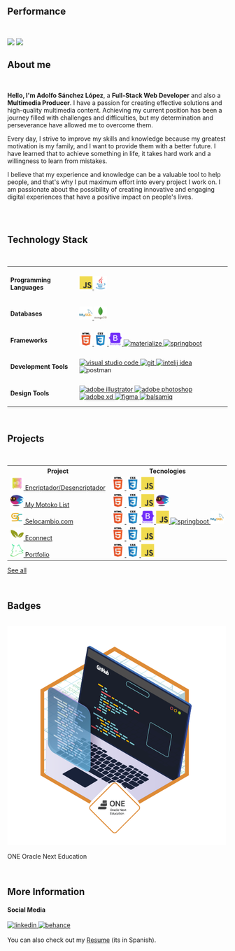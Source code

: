 <h2 align="left"> Performance </h2>
<br>
<p align="left">
 <img src="https://github-readme-stats.vercel.app/api?username=adolfsan99&theme=github_dark&locale=en&hide_border=true&card_width=1&show_icons=true" />
 <!--<img src="https://github-readme-stats.vercel.app/api/top-langs?username=adolfsan99&theme=github_dark&locale=en&hide_border=true&card_width=1&layout=compact&langs_count=8" />-->
 <img src="https://github-readme-streak-stats.herokuapp.com?user=adolfsan99&theme=github_dark&locale=en&hide_border=true&card_width=360" />
</p>
<h2 align="left"> About me </h2>
<br>
<p align="left">
 <b>Hello, I'm Adolfo Sánchez López</b>, a <b>Full-Stack Web Developer</b> and also a <b>Multimedia Producer</b>. I have a passion for creating effective solutions and high-quality multimedia content. Achieving my current position has been a journey filled with challenges and difficulties, but my determination and perseverance have allowed me to overcome them.
</p>
<p align="left"> Every day, I strive to improve my skills and knowledge because my greatest motivation is my family, and I want to provide them with a better future. I have learned that to achieve something in life, it takes hard work and a willingness to learn from mistakes. </p>
<p align="left"> I believe that my experience and knowledge can be a valuable tool to help people, and that's why I put maximum effort into every project I work on. I am passionate about the possibility of creating innovative and engaging digital experiences that have a positive impact on people's lives. </p>
<br>
<br>
<h2 align="left"> Technology Stack </h2>
<br>
<table>
 <tr>
  <td>
   <h4 align="left">Programming Languages</h4>
  </td>
  <td>
   <div align="left">
    <a href="https://developer.mozilla.org/es/docs/Web/JavaScript" target="_blank" rel="noreferrer">
     <img src="https://raw.githubusercontent.com/devicons/devicon/master/icons/javascript/javascript-original.svg" title="JavaScript" alt="javascript" width="30" height="30" />
    </a>
    <a href="https://www.w3schools.com/java/default.asp" target="_blank" rel="noreferrer">
     <img src="https://raw.githubusercontent.com/devicons/devicon/master/icons/java/java-original.svg" title="Java" alt="java" width="30" height="30" />
    </a>
   </div>
  </td>
 </tr>
 <tr>
  <td>
   <h4 align="left">Databases</h4>
  </td>
  <td>
   <div align="left">
    <a href="https://www.w3schools.com/sql/default.asp" target="_blank" rel="noreferrer">
     <img src="https://raw.githubusercontent.com/devicons/devicon/master/icons/mysql/mysql-original-wordmark.svg" title="MySQL" alt="mysql" width="30" height="30" />
    </a>
    <a href="#" target="_blank" rel="noreferrer">
     <img src="https://raw.githubusercontent.com/devicons/devicon/master/icons/mongodb/mongodb-original-wordmark.svg" title="MongoDB" alt="mongodb" width="30" height="30" />
    </a>
   </div>
  </td>
 </tr>
 <tr>
  <td>
   <h4 align="left">Frameworks</h4>
  </td>
  <td>
   <div align="left">
    <a href="https://www.w3schools.com/html/default.asp" target="_blank" rel="noreferrer">
     <img src="https://raw.githubusercontent.com/devicons/devicon/master/icons/html5/html5-original-wordmark.svg" title="HTML5" alt="html5" width="30" height="30" />
    </a>
    <a href="https://www.w3schools.com/css/default.asp" target="_blank" rel="noreferrer">
     <img src="https://raw.githubusercontent.com/devicons/devicon/master/icons/css3/css3-original-wordmark.svg" title="CSS3" alt="css3" width="30" height="30" />
    </a>
    <a href="https://getbootstrap.com/docs/5.3/getting-started/introduction/" target="_blank" rel="noreferrer">
     <img src="https://raw.githubusercontent.com/devicons/devicon/master/icons/bootstrap/bootstrap-plain-wordmark.svg" title="Bootstrap" alt="bootstrap" width="30" height="30" />
    </a>
    <a href="#" target="_blank" rel="noreferrer">
     <img src="https://raw.githubusercontent.com/prplx/svg-logos/5585531d45d294869c4eaab4d7cf2e9c167710a9/svg/materialize.svg" title="Materialize" alt="materialize" width="30" height="30" />
     <a href="#" target="_blank" rel="noreferrer">
      <img src="https://www.vectorlogo.zone/logos/springio/springio-icon.svg" title="Springboot" alt="springboot" width="30" height="30" />
     </a>
    </a>
   </div>
  </td>
 </tr>
 <tr>
  <td>
   <h4 align="left">Development Tools</h4>
  </td>
  <td>
   <div align="left">
    <a href="#" target="_blank" rel="noreferrer">
     <img src="https://upload.wikimedia.org/wikipedia/commons/9/9a/Visual_Studio_Code_1.35_icon.svg" title="Visual Studio Code" alt="visual studio code" width="30" height="30" />
    </a>
    <a href="#" target="_blank" rel="noreferrer">
     <img src="https://www.vectorlogo.zone/logos/git-scm/git-scm-icon.svg" title="GIT" alt="git" width="30" height="30" />
    </a>
    <a href="#" target="_blank" rel="noreferrer">
     <img src="https://upload.wikimedia.org/wikipedia/commons/9/9c/IntelliJ_IDEA_Icon.svg" title="IntelliJ IDEA" alt="intelij idea" width="30" height="30" />
    </a>
    <img src="https://www.vectorlogo.zone/logos/getpostman/getpostman-icon.svg" title="Postman" alt="postman" width="30" height="30" />
   </div>
  </td>
 </tr>
 <tr>
  <td>
   <h4 align="left">Design Tools</h4>
  </td>
  <td>
   <div align="left">
    <a href="#" target="_blank" rel="noreferrer">
     <img src="https://upload.wikimedia.org/wikipedia/commons/f/fb/Adobe_Illustrator_CC_icon.svg" title="Adobe Illustrator" alt="adobe illustrator" width="30" height="30" />
    </a>
    <a href="#" target="_blank" rel="noreferrer">
     <img src="https://upload.wikimedia.org/wikipedia/commons/a/af/Adobe_Photoshop_CC_icon.svg" title="Adobe Photoshop" alt="adobe photoshop" width="30" height="30" />
    </a>
    <a href="#" target="_blank" rel="noreferrer">
     <img src="https://upload.wikimedia.org/wikipedia/commons/c/c2/Adobe_XD_CC_icon.svg" title="Adobe XD" alt="adobe xd" width="30" height="30" />
    </a>
    <a href="#" target="_blank" rel="noreferrer">
     <img src="https://www.vectorlogo.zone/logos/figma/figma-icon.svg" title="Figma" alt="figma" width="30" height="30" />
    </a>
    <a href="#" target="_blank" rel="noreferrer">
     <img src="https://balsamiq.com/assets/company/brandassets/smileyface-transparent-1080x1080.png" title="Balsamiq" alt="balsamiq" width="30" height="30" />
    </a>
   </div>
  </td>
 </tr>
</table>
<!--<h4 align="left">
Maybe in the future
</h4><div align="left"><a href="#" target="_blank" rel="noreferrer"><img src="https://upload.wikimedia.org/wikipedia/commons/c/cf/Angular_full_color_logo.svg" title="Angular" alt="angular" width="30" height="30" /></a><a href="https://www.w3schools.com/python/default.asp" target="_blank" rel="noreferrer"><img src="https://upload.wikimedia.org/wikipedia/commons/c/c3/Python-logo-notext.svg" title="Python" alt="python" width="30" height="30" /></a><a href="https://www.w3schools.com/php/default.asp" target="_blank" rel="noreferrer"><img src="https://upload.wikimedia.org/wikipedia/commons/2/27/PHP-logo.svg" title="PHP" alt="php" width="30" height="30" /></a><a href="#" target="_blank" rel="noreferrer"><img src="https://seeklogo.com/images/C/c-sharp-c-logo-02F17714BA-seeklogo.com.png" title="C#" alt="c#" width="30" height="30" /></a><a href="#" target="_blank" rel="noreferrer"><img src="https://upload.wikimedia.org/wikipedia/commons/7/7d/Microsoft_.NET_logo.svg" title=".NET" alt=".net" width="30" height="30" /></a><a href="#" target="_blank" rel="noreferrer"><img src="https://seeklogo.com/images/D/django-logo-F46C1DD95E-seeklogo.com.png" title="django" alt="django" width="30" height="30" /></a><a href="#" target="_blank" rel="noreferrer"><img src="https://upload.wikimedia.org/wikipedia/commons/9/9a/Laravel.svg" title="Laravel" alt="laravel" width="30" height="30" /></a
</div><br><br>-->
<br>
<h2 align="left"> Projects </h2>
<br>
<table>
 <tr>
  <th>Project</th>
  <th>Tecnologies</th>
 </tr>

 <tr>
  <td>
   <div align="left">
    <a href="https://adolfsan99.github.io/proyecto-encriptador/" target="_blank" rel="noreferrer">
     <img src="https://raw.githubusercontent.com/Adolfsan99/proyecto-encriptador/main/assets/favicon.png" alt="encriptador desencriptador" width="30" height="30" /> Encriptador/Desencriptador </a>
   </div>
  </td>
  <td>
   <div align="left">
    <a href="https://www.w3schools.com/html/default.asp" target="_blank" rel="noreferrer">
     <img src="https://raw.githubusercontent.com/devicons/devicon/master/icons/html5/html5-original-wordmark.svg" title="HTML5" alt="html5" width="30" height="30" />
    </a>
    <a href="https://www.w3schools.com/css/default.asp" target="_blank" rel="noreferrer">
     <img src="https://raw.githubusercontent.com/devicons/devicon/master/icons/css3/css3-original-wordmark.svg" title="CSS3" alt="css3" width="30" height="30" />
    </a>
    <img src="https://raw.githubusercontent.com/devicons/devicon/master/icons/javascript/javascript-original.svg" title="JavaScript" alt="javascript" width="30" height="30" />
    </a>
   </div>
  </td>
 </tr>
 
 <tr>
  <td>
   <div align="left">
    <a href="https://5vxm7-laaaa-aaaap-abbua-cai.icp0.io/" target="_blank" rel="noreferrer">
     <img src="https://raw.githubusercontent.com/Adolfsan99/motokolistdapp/main/src/motokolistdapp_frontend/assets/favicon.png" alt="my motoko list" width="30" height="30" /> My Motoko List </a>
   </div>
  </td>
  <td>
   <div align="left">
    <a href="https://www.w3schools.com/html/default.asp" target="_blank" rel="noreferrer">
     <img src="https://raw.githubusercontent.com/devicons/devicon/master/icons/html5/html5-original-wordmark.svg" title="HTML5" alt="html5" width="30" height="30" />
    </a>
    <a href="https://www.w3schools.com/css/default.asp" target="_blank" rel="noreferrer">
     <img src="https://raw.githubusercontent.com/devicons/devicon/master/icons/css3/css3-original-wordmark.svg" title="CSS3" alt="css3" width="30" height="30" />
    </a>
    <img src="https://raw.githubusercontent.com/devicons/devicon/master/icons/javascript/javascript-original.svg" title="JavaScript" alt="javascript" width="30" height="30" />
    </a>
    <a href="https://web3.motoko-book.dev/">
     <img src="https://raw.githubusercontent.com/Adolfsan99/motokolistdapp/main/src/motokolistdapp_frontend/assets/favicon.png" title="Motoko" alt="motoko" width="30" height="30" />
    </a>
   </div>
  </td>
 </tr>
 <tr>
  <td>
   <div align="left">
    <a href="https://selocambio.netlify.app/" target="_blank" rel="noreferrer">
     <img src="https://raw.githubusercontent.com/Adolfsan99/Selocambio.com/main/assets/img/favicon/android-icon-36x36.png" alt="selocambio.com" width="30" height="30" /> Selocambio.com </a>
   </div>
  </td>
  <td>
   <div align="left">
    <a href="https://www.w3schools.com/html/default.asp" target="_blank" rel="noreferrer">
     <img src="https://raw.githubusercontent.com/devicons/devicon/master/icons/html5/html5-original-wordmark.svg" title="HTML5" alt="html5" width="30" height="30" />
    </a>
    <a href="https://www.w3schools.com/css/default.asp" target="_blank" rel="noreferrer">
     <img src="https://raw.githubusercontent.com/devicons/devicon/master/icons/css3/css3-original-wordmark.svg" title="CSS3" alt="css3" width="30" height="30" />
    </a>
    <a href="https://getbootstrap.com/docs/5.3/getting-started/introduction/" target="_blank" rel="noreferrer">
     <img src="https://raw.githubusercontent.com/devicons/devicon/master/icons/bootstrap/bootstrap-plain-wordmark.svg" title="Bootstrap" alt="bootstrap" width="30" height="30" />
     <img src="https://raw.githubusercontent.com/devicons/devicon/master/icons/javascript/javascript-original.svg" title="JavaScript" alt="javascript" width="30" height="30" />
    </a>
    <a href="https://www.vectorlogo.zone/logos/springio/springio-icon.svg" target="_blank" rel="noreferrer">
     <img src="https://www.vectorlogo.zone/logos/springio/springio-icon.svg" title="Springboot" alt="springboot" width="30" height="30" />
    </a>
    <img src="https://raw.githubusercontent.com/devicons/devicon/master/icons/mysql/mysql-original-wordmark.svg" title="MySQL" alt="mysql" width="30" height="30" />
   </div>
 </tr>
 <tr>
  <td>
   <div align="left">
    <a href="https://adolfsan99.github.io/econnect/index.html" target="_blank" rel="noreferrer">
     <img src="https://raw.githubusercontent.com/Adolfsan99/econnect/main/img/ecoicon.png" alt="econnect" width="30" height="30" /> Econnect </a>
   </div>
  </td>
  <td>
   <div align="left">
    <a href="https://www.w3schools.com/html/default.asp" target="_blank" rel="noreferrer">
     <img src="https://raw.githubusercontent.com/devicons/devicon/master/icons/html5/html5-original-wordmark.svg" title="HTML5" alt="html5" width="30" height="30" />
    </a>
    <a href="https://www.w3schools.com/css/default.asp" target="_blank" rel="noreferrer">
     <img src="https://raw.githubusercontent.com/devicons/devicon/master/icons/css3/css3-original-wordmark.svg" title="CSS3" alt="css3" width="30" height="30" />
    </a>
    <img src="https://raw.githubusercontent.com/devicons/devicon/master/icons/javascript/javascript-original.svg" title="JavaScript" alt="javascript" width="30" height="30" />
    </a>
   </div>
  </td>
 </tr>
 <tr>
  <td>
   <div align="left">
    <a href="https://adolfsan99.github.io/sanchprod/" target="_blank" rel="noreferrer">
     <img src="https://raw.githubusercontent.com/Adolfsan99/sanchprod/gh-pages/assets/favicons/apple-touch-icon-57x57.png" alt="portafolio" width="30" height="30" /> Portfolio </a>
   </div>
  </td>
  <td>
   <div align="left">
    <a href="https://www.w3schools.com/html/default.asp" target="_blank" rel="noreferrer">
     <img src="https://raw.githubusercontent.com/devicons/devicon/master/icons/html5/html5-original-wordmark.svg" title="HTML5" alt="html5" width="30" height="30" />
    </a>
    <a href="https://www.w3schools.com/css/default.asp" target="_blank" rel="noreferrer">
     <img src="https://raw.githubusercontent.com/devicons/devicon/master/icons/css3/css3-original-wordmark.svg" title="CSS3" alt="css3" width="30" height="30" />
    </a>
    <img src="https://raw.githubusercontent.com/devicons/devicon/master/icons/javascript/javascript-original.svg" title="JavaScript" alt="javascript" width="30" height="30" />
    </a>
   </div>
  </td>
 </tr>
</table>
<p align="left">
 <a href="https://github.com/Adolfsan99/docs-proyectos-links/blob/main/README.md">See all</a>
</p>
<br>
<h2 align="left"> Badges </h2>
<br>
  <img src="https://raw.githubusercontent.com/Adolfsan99/adolfsan99/main/icons/10-badges/Prancheta%203.png" title="ONE Oracle Next Education" alt="ONE Oracle Next Education" max-width="250" max-height="250" />
  <p>ONE Oracle Next Education</p>
<br>
<h2 align="left"> More Information </h2>
<h4 align="left"> Social Media </h4>
<div align="left">
 <a href="https://linkedin.com/in/adolfosanchezlopez" target="blank">
  <img src="https://upload.wikimedia.org/wikipedia/commons/8/81/LinkedIn_icon.svg" title="linkedin" alt="linkedin" width="30" height="30" />
 </a>
 <!--<a href="https://www.hackerrank.com/adolfosan99" target="blank"><img src="https://raw.githubusercontent.com/rahuldkjain/github-profile-readme-generator/master/src/images/icons/Social/hackerrank.svg" title="HackerRank" alt="hackerrank" width="30" height="30" />-->
 </a>
 <a href="https://www.behance.net/adolfosanchezlopez" target="blank">
  <img src="https://raw.githubusercontent.com/rahuldkjain/github-profile-readme-generator/master/src/images/icons/Social/behance.svg" title="Behance" alt="behance" width="30" height="30" />
 </a>
 <br>
 <br>
</div>
<div align="left"> You can also check out my <a href="https://adolfsan99.github.io/sanchprod/assets/pt/docs/AS2023-Resume.pdf">Resume</a> (its in Spanish). </div>
<br>

